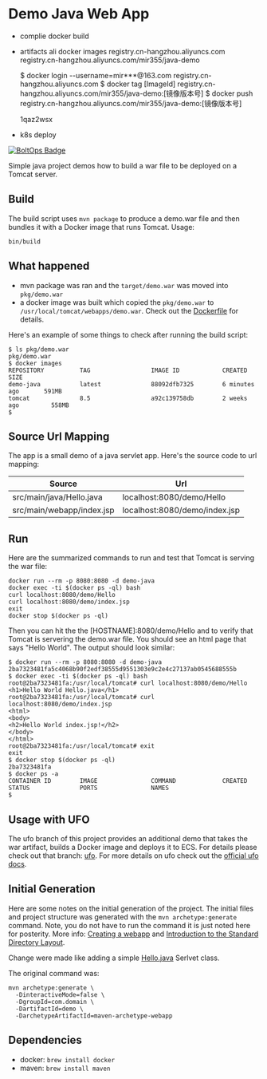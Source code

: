 # Demo Java Web App

* complie
    docker build
    
* artifacts
    ali docker images
    registry.cn-hangzhou.aliyuncs.com
    registry.cn-hangzhou.aliyuncs.com/mir355/java-demo

    $ docker login --username=mir***@163.com registry.cn-hangzhou.aliyuncs.com
    $ docker tag [ImageId] registry.cn-hangzhou.aliyuncs.com/mir355/java-demo:[镜像版本号]
    $ docker push registry.cn-hangzhou.aliyuncs.com/mir355/java-demo:[镜像版本号]

    1qaz2wsx

* k8s deploy

[![BoltOps Badge](https://img.boltops.com/boltops/badges/boltops-badge.png)](https://www.boltops.com)

Simple java project demos how to build a war file to be deployed on a Tomcat server.

## Build

The build script uses `mvn package` to produce a demo.war file and then bundles it with a Docker image that runs Tomcat.  Usage:

    bin/build

## What happened

* mvn package was ran and the `target/demo.war` was moved into `pkg/demo.war`
* a docker image was built which copied the `pkg/demo.war` to `/usr/local/tomcat/webapps/demo.war`. Check out the [Dockerfile](Dockerfile) for details.

Here's an example of some things to check after running the build script:

    $ ls pkg/demo.war
    pkg/demo.war
    $ docker images
    REPOSITORY          TAG                 IMAGE ID            CREATED             SIZE
    demo-java           latest              88092dfb7325        6 minutes ago       591MB
    tomcat              8.5                 a92c139758db        2 weeks ago         558MB
    $

## Source Url Mapping

The app is a small demo of a java servlet app.  Here's the source code to url mapping:

Source | Url
--- | ---
src/main/java/Hello.java | localhost:8080/demo/Hello
src/main/webapp/index.jsp | localhost:8080/demo/index.jsp

## Run

Here are the summarized commands to run and test that Tomcat is serving the war file:

    docker run --rm -p 8080:8080 -d demo-java
    docker exec -ti $(docker ps -ql) bash
    curl localhost:8080/demo/Hello
    curl localhost:8080/demo/index.jsp
    exit
    docker stop $(docker ps -ql)

Then you can hit the the [HOSTNAME]:8080/demo/Hello and to verify that Tomcat is servering the demo.war file.  You should see an html page that says "Hello World".  The output should look similar:

    $ docker run --rm -p 8080:8080 -d demo-java
    2ba7323481fa5c4068b90f2edf38555d9551303e9c2e4c27137ab0545688555b
    $ docker exec -ti $(docker ps -ql) bash
    root@2ba7323481fa:/usr/local/tomcat# curl localhost:8080/demo/Hello
    <h1>Hello World Hello.java</h1>
    root@2ba7323481fa:/usr/local/tomcat# curl localhost:8080/demo/index.jsp
    <html>
    <body>
    <h2>Hello World index.jsp!</h2>
    </body>
    </html>
    root@2ba7323481fa:/usr/local/tomcat# exit
    exit
    $ docker stop $(docker ps -ql)
    2ba7323481fa
    $ docker ps -a
    CONTAINER ID        IMAGE               COMMAND             CREATED             STATUS              PORTS               NAMES
    $

## Usage with UFO

The ufo branch of this project provides an additional demo that takes the war artifact, builds a Docker image and deploys it to ECS.  For details please check out that branch: [ufo](https://github.com/tongueroo/demo-java/tree/ufo). For more details on ufo check out the [official ufo docs](http://ufoships.com/).

## Initial Generation

Here are some notes on the initial generation of the project. The initial files and project structure was generated with the `mvn archetype:generate` command.  Note, you do not have to run the command it is just noted here for posterity.  More info: [Creating a webapp](https://maven.apache.org/plugins-archives/maven-archetype-plugin-1.0-alpha-7/examples/webapp.html) and [Introduction to the Standard Directory Layout](https://maven.apache.org/guides/introduction/introduction-to-the-standard-directory-layout.html).

Change were made like adding a simple [Hello.java](src/main/java/Hello.java) Serlvet class.

The original command was:

    mvn archetype:generate \
      -DinteractiveMode=false \
      -DgroupId=com.domain \
      -DartifactId=demo \
      -DarchetypeArtifactId=maven-archetype-webapp

## Dependencies

* docker: `brew install docker`
* maven: `brew install maven`
